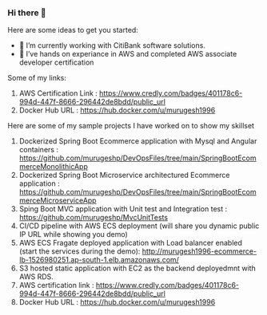 ### Hi there 👋

Here are some ideas to get you started:

- 🔭 I’m currently working with CitiBank software solutions.
- 🌱 I’ve hands on experiance in AWS and completed AWS associate developer certification

Some of my links:
1. AWS Certification Link : https://www.credly.com/badges/401178c6-994d-447f-8666-296442de8bdd/public_url
2. Docker Hub URL : https://hub.docker.com/u/murugesh1996

Here are some of my sample projects I have worked on to show my skillset

1. Dockerized Spring Boot Ecommerce application with Mysql and Angular containers : https://github.com/murugeshp/DevOpsFiles/tree/main/SpringBootEcommerceMonolithicApp
2. Dockerized Spring Boot Microservice architectured Ecommerce application : https://github.com/murugeshp/DevOpsFiles/tree/main/SpringBootEcommerceMicroserviceApp
3. Sping Boot MVC application with Unit test and Integration test : https://github.com/murugeshp/MvcUnitTests
4. CI/CD pipeline with AWS ECS deployment (will share you dynamic public IP URL while showing you demo)
5. AWS ECS Fragate deployed application with Load balancer enabled (start the services during the demo): http://murugesh1996-ecommerce-lb-1526980251.ap-south-1.elb.amazonaws.com/
6. S3 hosted static application with EC2 as the backend deployedmnt with AWS RDS.
7. AWS certification link : https://www.credly.com/badges/401178c6-994d-447f-8666-296442de8bdd/public_url
8. Docker Hub URL : https://hub.docker.com/u/murugesh1996

